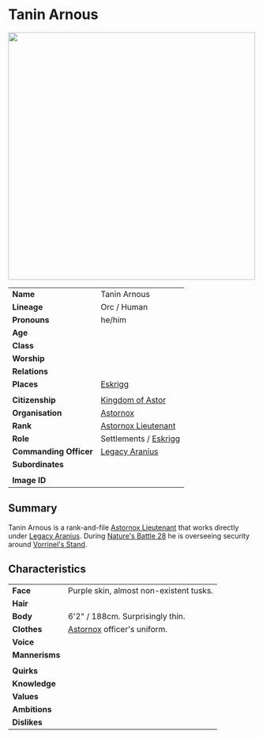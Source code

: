 # Tanin Arnous

<img src="https://raw.githubusercontent.com/jesskelsall/astarus-images/main/characters/portraits/imageid.png" height="500" />

|||
| --- | --- |
| **Name** | Tanin Arnous | character.3
| **Lineage** | Orc / Human |
| **Pronouns** | he/him |
| **Age** | |
| **Class** | |
| **Worship** | |
| **Relations** | |
| **Places** | [Eskrigg](../places/cities/eskrigg.md) |
|||
| **Citizenship** | [Kingdom of Astor](../civilisations/kingdom-of-astor/kingdom-of-astor.md) |
| **Organisation** | [Astornox](../organisations/government/astornox/astornox.md) |
| **Rank** | [Astornox Lieutenant](../organisations/government/astornox/ranks/astornox-lieutenant.md) |
| **Role** | Settlements / [Eskrigg](../places/cities/eskrigg.md) |
| **Commanding Officer** | [Legacy Aranius](legacy-aranius.md) |
| **Subordinates** | |
|||
| **Image ID** | |

## Summary

Tanin Arnous is a rank-and-file [Astornox Lieutenant](../organisations/government/astornox/ranks/astornox-lieutenant.md) that works directly under [Legacy Aranius](legacy-aranius.md). During [Nature's Battle 28](../storylines/ended/natures-battle-28.md) he is overseeing security around [Vorrinel's Stand](../places/buildings/vorrinels-stand.md).

## Characteristics

| | |
| --- | --- |
| **Face** | Purple skin, almost non-existent tusks. | characteristics.2
| **Hair** | |
| **Body** | 6'2" / 188cm. Surprisingly thin. |
| **Clothes** | [Astornox](../organisations/government/astornox/astornox.md) officer's uniform. |
| **Voice** | |
| **Mannerisms** | |
| | |
| **Quirks** | |
| **Knowledge** | |
| **Values** | |
| **Ambitions** | |
| **Dislikes** | |
